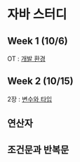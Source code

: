 # 자바 스터디

## Week 1 (10/6)

OT : [개발 환경](https://github.com/hotan486/java/blob/main/document/setup.md)

## Week 2 (10/15)

2장 : [변수와 타입](https://github.com/hotan486/java/blob/main/document/chapter02.md)

## 연산자

## 조건문과 반복문 
